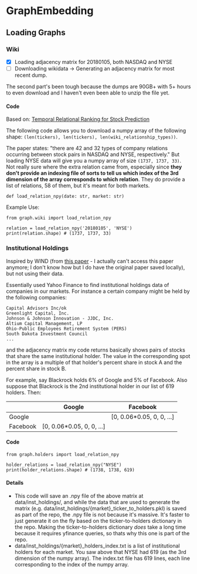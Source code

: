 # GraphEmbedding

## Loading Graphs

### Wiki

- [x] Loading adjacency matrix for 20180105, both NASDAQ and NYSE
- [ ] Downloading wikidata -> Generating an adjacency matrix for most recent dump.

The second part's been tough because the dumps are 90GB+ with 5+ hours to even download and I haven't even been able to unzip the file yet.

#### Code
Based on: [Temporal Relational Ranking for Stock Prediction](https://arxiv.org/abs/1809.09441)

The following code allows you to download a numpy array of the following shape: `(len(tickers), len(tickers), len(wiki_relationship_types))`.

The paper states: "there are 42 and 32 types of company relations occurring between stock pairs in NASDAQ and NYSE, respectively." But loading NYSE data will give you a numpy array of size `(1737, 1737, 33)`. Not really sure where the extra relation came from, especially since **they don't provide an indexing file of sorts to tell us which index of the 3rd dimension of the array corresponds to which relation**. They do provide a list of relations, 58 of them, but it's meant for both markets.


```
def load_relation_npy(date: str, market: str)
```

Example Use:
```
from graph.wiki import load_relation_npy

relation = load_relation_npy('20180105', 'NYSE')
print(relation.shape) # (1737, 1737, 33)
```

### Institutional Holdings
Inspired by WIND (from [this paper](https://dl.acm.org/doi/abs/10.1145/3269206.3269269) - I actually can't access this paper anymore; I don't know how but I do have the original paper saved locally), but not using their data.

Essentially used Yahoo Finance to find institutional holdings data of companies in our markets. For instance a certain company might be held by the following companies:

```
Capital Advisors Inc/ok
Greenlight Capital, Inc.
Johnson & Johnson Innovation - JJDC, Inc.
Altium Capital Management, LP
Ohio-Public Employees Retirement System (PERS)
South Dakota Investment Council
...
```

and the adjacency matrix my code returns basically shows pairs of stocks that share the same institutional holder. The value in the corresponding spot in the array is a multiple of that holder's percent share in stock A and the percent share in stock B.

For example, say Blackrock holds 6% of Google and 5% of Facebook. Also suppose that Blackrock is the 2nd institutional holder in our list of 619 holders. Then:

|          | Google    | Facebook  |
|----------|-----------|-----------|
| Google   |           | [0, 0.06*0.05, 0, 0, ...] |
| Facebook | [0, 0.06*0.05, 0, 0, ...] |           |


#### Code

```
from graph.holders import load_relation_npy

holder_relations = load_relation_npy("NYSE")
print(holder_relations.shape) # (1738, 1738, 619)
```

#### Details
 - This code will save an .npy file of the above matrix at data/inst_holdings/, and while the data that are used to generate the matrix (e.g. data/inst_holdings/{market}_ticker_to_holders.pkl) is saved as part of the repo, the .npy file is not because it's massive. It's faster to just generate it on the fly based on the ticker-to-holders dictionary in the repo. Making the ticker-to-holders dictionary *does* take a long time because it requires yfinance queries, so thats why this one is part of the repo.
 - data/inst_holdings/{market}_holders_index.txt is a list of institutional holders for each market. You saw above that NYSE had 619 (as the 3rd dimension of the numpy array). The index.txt file has 619 lines, each line corresponding to the index of the numpy array.
